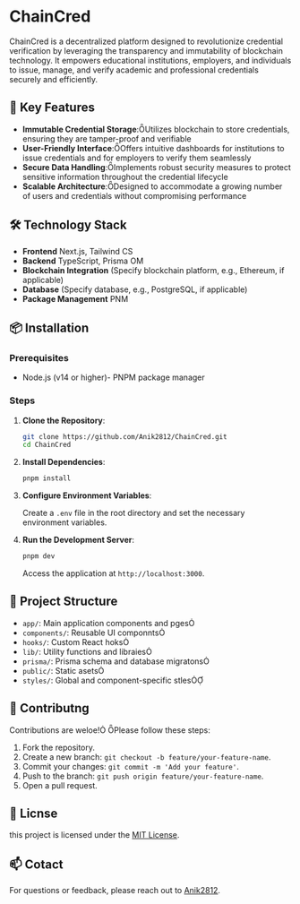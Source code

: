 # ChainCred

ChainCred is a decentralized platform designed to revolutionize credential verification by leveraging the transparency and immutability of blockchain technology. It empowers educational institutions, employers, and individuals to issue, manage, and verify academic and professional credentials securely and efficiently.

## 🚀 Key Features

- **Immutable Credential Storage**:Utilizes blockchain to store credentials, ensuring they are tamper-proof and verifiable
- **User-Friendly Interface**:Offers intuitive dashboards for institutions to issue credentials and for employers to verify them seamlessly
- **Secure Data Handling**:Implements robust security measures to protect sensitive information throughout the credential lifecycle
- **Scalable Architecture**:Designed to accommodate a growing number of users and credentials without compromising performance

## 🛠️ Technology Stack

- **Frontend** Next.js, Tailwind CS
- **Backend** TypeScript, Prisma OM
- **Blockchain Integration** (Specify blockchain platform, e.g., Ethereum, if applicable)
- **Database** (Specify database, e.g., PostgreSQL, if applicable)
- **Package Management** PNM

## 📦 Installation

### Prerequisites
- Node.js (v14 or higher)- PNPM package manager

### Steps

1. **Clone the Repository**:

   ```bash
   git clone https://github.com/Anik2812/ChainCred.git
   cd ChainCred
   ```



2. **Install Dependencies**:

   ```bash
   pnpm install
   ```



3. **Configure Environment Variables**:

   Create a `.env` file in the root directory and set the necessary environment variables.

4. **Run the Development Server**:

   ```bash
   pnpm dev
   ```



   Access the application at `http://localhost:3000`.

## 📁 Project Structure

- `app/`: Main application components and pges
- `components/`: Reusable UI componnts
- `hooks/`: Custom React hoks
- `lib/`: Utility functions and libraies
- `prisma/`: Prisma schema and database migratons
- `public/`: Static asets
- `styles/`: Global and component-specific stles

## 🤝 Contributng

Contributions are weloe! Please follow these steps:
1. Fork the repository.
2. Create a new branch: `git checkout -b feature/your-feature-name`.
3. Commit your changes: `git commit -m 'Add your feature'`.
4. Push to the branch: `git push origin feature/your-feature-name`.
5. Open a pull request.

## 📄 Licnse

this project is licensed under the [MIT License](LICENSE).

## 📫 Cotact

For questions or feedback, please reach out to [Anik2812](https://github.com/Ani2812).
